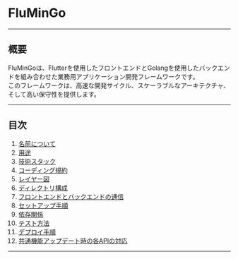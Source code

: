 # FluMinGo

---

## 概要

FluMinGoは、Flutterを使用したフロントエンドとGolangを使用したバックエンドを組み合わせた業務用アプリケーション開発フレームワークです。  
このフレームワークは、高速な開発サイクル、スケーラブルなアーキテクチャ、そして高い保守性を提供します。

---

## 目次
1. [名前について](docs/tutorial/name.md)
2. [用途](docs/tutorial/purpose.md)
3. [技術スタック](docs/tutorial/tech_stack.md)
4. [コーディング規約](docs/tutorial/coding_guidelines.md)
5. [レイヤー図](docs/tutorial/layer_diagram.md)
6. [ディレクトリ構成](docs/tutorial/directory_structure.md)
7. [フロントエンドとバックエンドの通信](docs/tutorial/communication.md)
8. [セットアップ手順](docs/tutorial/setup.md)
9. [依存関係](docs/tutorial/dependencies.md)
10. [テスト方法](docs/tutorial/testing.md)
11. [デプロイ手順](docs/tutorial/deployment.md)
12. [共通機能アップデート時の各APIの対応](docs/tutorial/common_api_update_documentation.md)

---
